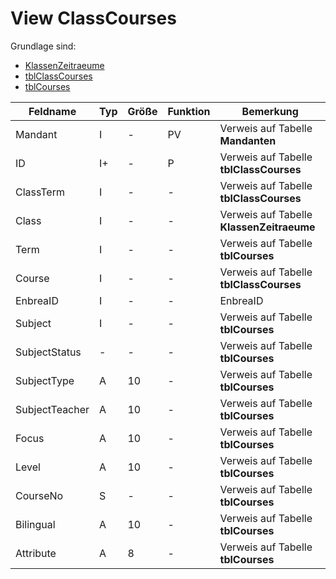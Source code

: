 # View ClassCourses

Grundlage sind:
* [KlassenZeitraeume](https://doc.magellan7.stueber.de/datenstruktur/tabellen/KlassenZeitraeume/)
* [tblClassCourses](https://doc.magellan7.stueber.de/datenstruktur/tabellen/tblClassCourses/)
* [tblCourses](https://doc.magellan7.stueber.de/datenstruktur/tabellen/tblCourses/)


| Feldname       | Typ | Größe | Funktion | Bemerkung                                |
|----------------|-----|-------|----------|------------------------------------------|
| Mandant        | I   | -     | PV       | Verweis auf Tabelle **Mandanten**        |
| ID             | I+  | -     | P        | Verweis auf Tabelle **tblClassCourses**  |
| ClassTerm      | I   | -     | -        | Verweis auf Tabelle **tblClassCourses**  |
| Class          | I   | -     | -        | Verweis auf Tabelle **KlassenZeitraeume** |
| Term           | I   | -     | -        | Verweis auf Tabelle **tblCourses**       |
| Course         | I   | -     | -        | Verweis auf Tabelle **tblClassCourses**  |
| EnbreaID       | I   | -     | -        | EnbreaID                                 |
| Subject        | I   | -     | -        | Verweis auf Tabelle **tblCourses**       |
| SubjectStatus  | -   | -     | -        | Verweis auf Tabelle **tblCourses**       |
| SubjectType    | A   | 10    | -        | Verweis auf Tabelle **tblCourses**       |
| SubjectTeacher | A   | 10    | -        | Verweis auf Tabelle **tblCourses**       |
| Focus          | A   | 10    | -        | Verweis auf Tabelle **tblCourses**       |
| Level          | A   | 10    | -        | Verweis auf Tabelle **tblCourses**       |
| CourseNo       | S   | -     | -        | Verweis auf Tabelle **tblCourses**       |
| Bilingual      | A   | 10    | -        | Verweis auf Tabelle **tblCourses**       |
| Attribute      | A   | 8     | -        | Verweis auf Tabelle **tblCourses**       |

